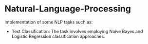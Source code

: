 # Natural-Language-Processing

Implementation of some NLP tasks such as:
* Text Classification: The task involves employing Naive Bayes and Logistic Regression classification approaches.
